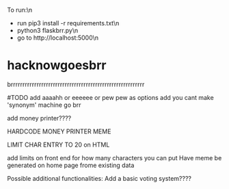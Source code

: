 To run:\n
- run pip3 install -r requirements.txt\n
- python3 flaskbrr.py\n
- go to http://localhost:5000\n

# hacknowgoesbrr
brrrrrrrrrrrrrrrrrrrrrrrrrrrrrrrrrrrrrrrrrrrrrrrrrrrrrrrrr


#TODO 
add aaaahh or eeeeee or pew pew as options
add you cant make 'synonym' machine go brr

add money printer????

HARDCODE MONEY PRINTER MEME

LIMIT CHAR ENTRY TO 20 on HTML

add limits on front end for how many characters you can put
Have meme be generated on home page frome existing data

Possible additional functionalities:
Add a basic voting system????
